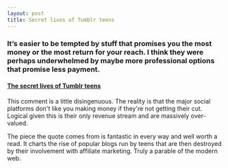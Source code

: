 ```yaml
---
layout: post
title: Secret lives of Tumblr teens
---
```


### It’s easier to be tempted by stuff that promises you the most money or the most return for your reach. I think they were perhaps underwhelmed by maybe more professional options that promise less payment.

#### <a href="https://newrepublic.com/article/129002/secret-lives-tumblr-teens">The secret lives of Tumblr teens</a>

This comment is a little disingenuous. The reality is that the major social platforms don't like you making money if they're not getting their cut. Logical given this is their only revenue stream and are massively over-valued.

The piece the quote comes from is fantastic in every way and well worth a read. It charts the rise of popular blogs run by teens that are then destroyed by their involvement with affiliate marketing. Truly a parable of the modern web.
